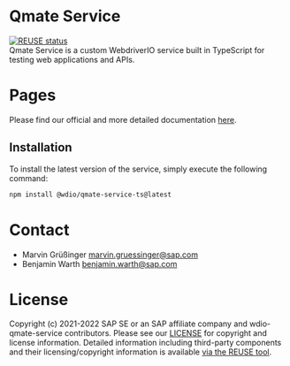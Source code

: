 # Qmate Service
[![REUSE status](https://api.reuse.software/badge/github.com/SAP/wdio-qmate-service)](https://api.reuse.software/info/github.com/SAP/wdio-qmate-service)  
Qmate Service is a custom WebdriverIO service built in TypeScript for testing web applications and APIs.

# Pages
Please find our official and more detailed documentation [here](https://sap.github.io/wdio-qmate-service).

## Installation
To install the latest version of the service, simply execute the following command:
```bash
npm install @wdio/qmate-service-ts@latest
```

# Contact
- Marvin Grüßinger <marvin.gruessinger@sap.com>
- Benjamin Warth <benjamin.warth@sap.com>

# License
Copyright (c) 2021-2022 SAP SE or an SAP affiliate company and wdio-qmate-service contributors. Please see our [LICENSE](./LICENSES/Apache-2.0.txt) for copyright and license information. Detailed information including third-party components and their licensing/copyright information is available [via the REUSE tool](https://api.reuse.software/info/github.com/SAP/wdio-qmate-service).
